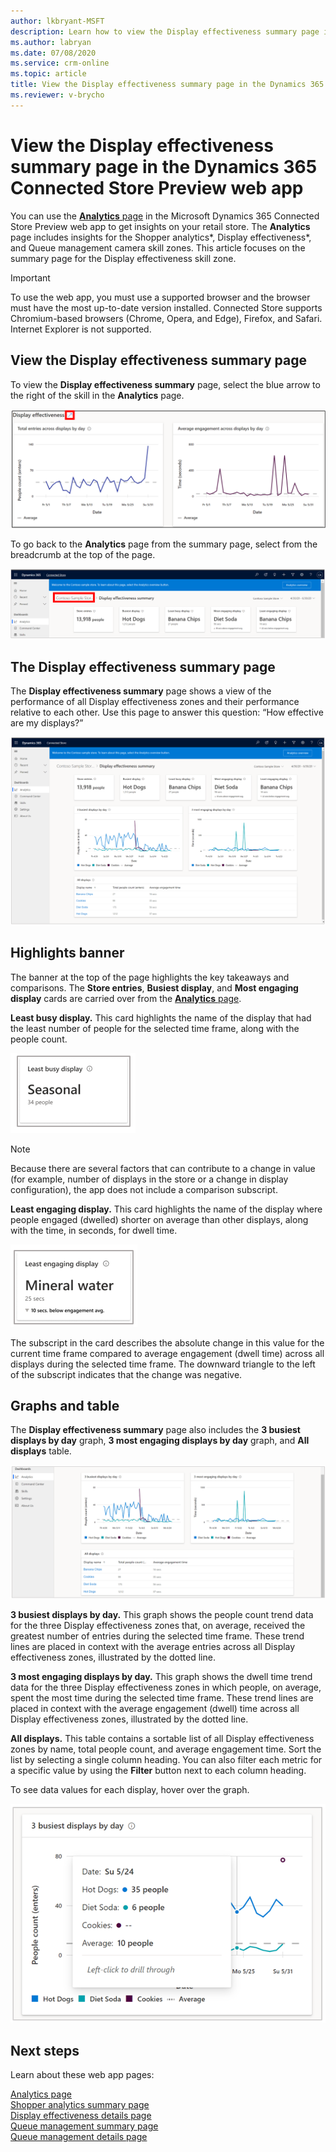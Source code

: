 ```yaml
---
author: lkbryant-MSFT
description: Learn how to view the Display effectiveness summary page in the Dynamics 365 Connected Store Preview web app to get insights on your store
ms.author: labryan
ms.date: 07/08/2020
ms.service: crm-online
ms.topic: article
title: View the Display effectiveness summary page in the Dynamics 365 Connected Store Preview web app
ms.reviewer: v-brycho
---
```


# View the Display effectiveness summary page in the Dynamics 365 Connected Store Preview web app

You can use the [**Analytics** page](web-app-get-insights.md) in the Microsoft Dynamics 365 Connected Store Preview web app to get insights on your retail store. The **Analytics** page includes insights for the Shopper analytics*, Display effectiveness*, and Queue management camera skill zones. This article focuses on the summary page for the Display effectiveness skill zone. 

> [!IMPORTANT]
> To use the web app, you must use a supported browser and the browser must have the most up-to-date version installed. Connected Store supports Chromium-based browsers (Chrome, Opera, and Edge), Firefox, and Safari. Internet Explorer is not supported. 

## View the Display effectiveness summary page

To view the **Display effectiveness summary** page, select the blue arrow to the right of the skill in the **Analytics** page. 

![Blue arrow to select to see a summary page](media/analytics-43.PNG "Blue arrow to select to see a summary page")

To go back to the **Analytics** page from the summary page, select from the breadcrumb at the top of the page.

![Breadcrumb to select to go back to the Analytics page](media/analytics-47.PNG "Breadcrumb to select to go back to the Analytics page")

## The Display effectiveness summary page

The **Display effectiveness summary** page shows a view of the performance of all Display effectiveness zones and their performance relative to each other. Use this page to answer this question: “How effective are my displays?”

![Display effectiveness summary page](media/analytics-24.PNG "Display effectiveness summary page")

## Highlights banner

The banner at the top of the page highlights the key takeaways and comparisons. The **Store entries**, **Busiest display**, and 
**Most engaging display** cards are carried over from the [**Analytics** page](web-app-get-insights.md). 

**Least busy display.** This card highlights the name of the display that had the least number of people for the selected time 
frame, along with the people count. 

![Least busy display card](media/analytics-25.PNG "Least busy display card")

> [!NOTE]
> Because there are several factors that can contribute to a change in value (for example, number of displays in the store or a change 
in display configuration), the app does not include a comparison subscript.

**Least engaging display.** This card highlights the name of the display where people engaged (dwelled) shorter on average than other 
displays, along with the time, in seconds, for dwell time. 

![Least engaging display card](media/analytics-26.PNG "Least engaging display card")

The subscript in the card describes the absolute change in this value for the current time frame compared to average engagement (dwell time) across all displays during the selected time frame. The downward triangle to the left of the subscript indicates that the change was negative. 

## Graphs and table

The **Display effectiveness summary** page also includes the **3 busiest displays by day** graph, **3 most engaging displays by day** graph, and **All displays** table.

![Graphs and table](media/analytics-27.PNG "Graphs and table")

**3 busiest displays by day.** This graph shows the people count trend data for the three Display effectiveness zones that, on average, 
received the greatest number of entries during the selected time frame. These trend lines are placed in context with the average entries
across all Display effectiveness zones, illustrated by the dotted line.

**3 most engaging displays by day.** This graph shows the dwell time trend data for the three Display effectiveness zones in which people, 
on average, spent the most time during the selected time frame. These trend lines are placed in context with the average engagement 
(dwell) time across all Display effectiveness zones, illustrated by the dotted line.

**All displays.** This table contains a sortable list of all Display effectiveness zones by name, total people count, and average 
engagement time. Sort the list by selecting a single column heading. You can also filter each metric for a specific value by using 
the **Filter** button next to each column heading.

To see data values for each display, hover over the graph. 

![Example data displayed on hovering](media/3-busiest-displays.PNG "Example data displayed on hovering")

## Next steps

Learn about these web app pages:

[Analytics page](web-app-get-insights.md)<br>
[Shopper analytics summary page](shopper-analytics-summary-page.md)<br>
[Display effectiveness details page](display-effectiveness-details-page.md)<br>
[Queue management summary page](queue-management-summary-page.md)<br>
[Queue management details page](queue-management-details-page.md)
